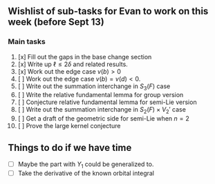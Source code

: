 ## Wishlist of sub-tasks for Evan to work on this week (before Sept 13)

### Main tasks

1. [x] Fill out the gaps in the base change section
2. [x] Write up $\ell \le 2 \delta$ and related results.
3. [x] Work out the edge case $v(b) > 0$
4. [ ] Work out the edge case $v(b) = v(d) < 0$.
5. [ ] Write out the summation interchange in $S_3(F)$ case
6. [ ] Write the relative fundamental lemma for group version
7. [ ] Conjecture relative fundamental lemma for semi-Lie version
8. [ ] Write out the summation interchange in $S_2(F) \times V_2'$ case
9. [ ] Get a draft of the geometric side for semi-Lie when $n = 2$
10. [ ] Prove the large kernel conjecture

## Things to do if we have time

- [ ] Maybe the part with $Y_1$ could be generalized to.
- [ ] Take the derivative of the known orbital integral
